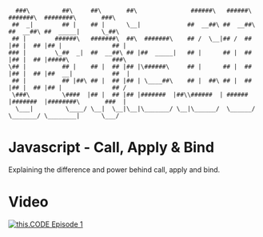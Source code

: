       ###\         ##\     ##\       ##\               ######\   ######\  #######\  ########\       ###\
     ##  _|        ## |    ## |      \__|             ##  __##\ ##  __##\ ##  __##\ ##  _____|      \_##\  
     ## |        ######\   #######\  ##\  #######\    ## /  \__|## /  ## |## |  ## |## |              ## |
    ### |        \_##  _|  ##  __##\ ## |##  _____|   ## |      ## |  ## |## |  ## |#####\            ###\
    \## |          ## |    ## |  ## |## |\######\     ## |      ## |  ## |## |  ## |##  __|           ##  |
     ## |          ## |##\ ## |  ## |## | \____##\    ## |  ##\ ## |  ## |## |  ## |## |              ## /
     \###\         \####  |## |  ## |## |#######  |##\\######  | ######  |#######  |########\       ###  |
      \___|         \____/ \__|  \__|\__|\_______/ \__|\______/  \______/ \_______/ \________|      \___/  

# Javascript - Call, Apply & Bind

Explaining the difference and power behind call, apply and bind.

# Video

[![this.CODE Episode 1](https://img.youtube.com/vi/rmsHtcz2GBg/0.jpg)](https://www.youtube.com/watch?v=rmsHtcz2GBg)
